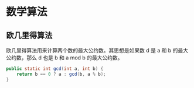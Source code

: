 # 数学算法

## 欧几里得算法

欧几里得算法用来计算两个数的最大公约数。其思想是如果数 d 是 a 和 b 的最大公约数，那么 d 也是 b 和 a mod b 的最大公约数。

```java
public static int gcd(int a, int b) {
    return b == 0 ? a : gcd(b, a % b);
}
```